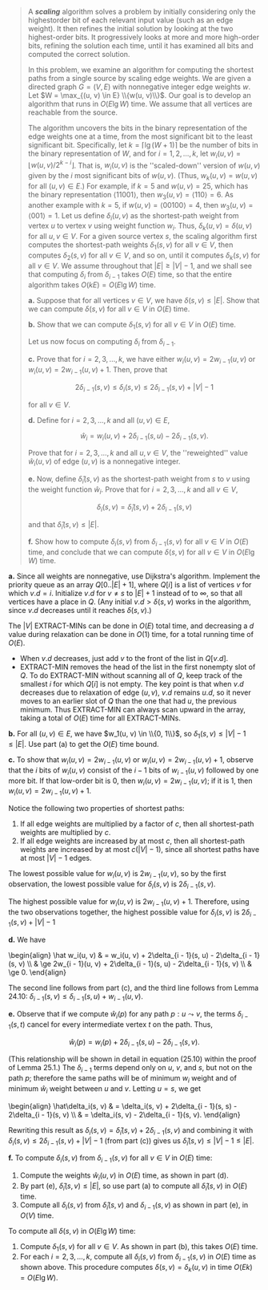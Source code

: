 > A ***scaling*** algorithm solves a problem by initially considering only the highestorder bit of each relevant input value (such as an edge weight). It then refines the initial solution by looking at the two highest-order bits. It progressively looks at more and more high-order bits, refining the solution each time, until it has examined all bits and computed the correct solution.
>
> In this problem, we examine an algorithm for computing the shortest paths from a single source by scaling edge weights. We are given a directed graph $G = (V, E)$ with nonnegative integer edge weights $w$. Let $W = \max_{(u, v) \in E} \\{w(u, v)\\}$. Our goal is to develop an algorithm that runs in $O(E\lg W)$ time. We assume that all vertices are reachable from the source.
>
> The algorithm uncovers the bits in the binary representation of the edge weights one at a time, from the most significant bit to the least significant bit. Specifically, let $k = \lceil \lg(W + 1) \rceil$ be the number of bits in the binary representation of $W$, and for $i = 1, 2, \ldots, k$, let $w_i(u, v) = \lfloor w(u, v) / 2^{k - i} \rfloor$. That is, $w_i(u, v)$ is the ''scaled-down'' version of $w(u, v)$ given by the $i$ most significant bits of $w(u, v)$. (Thus, $w_k(u, v) = w(u, v)$ for all $(u, v) \in E$.) For example, if $k = 5$ and $w(u, v) = 25$, which has the binary representation $\langle 11001 \rangle$, then $w_3(u, v) = \langle 110 \rangle = 6$. As another example with $k = 5$, if $w(u, v) = \langle 00100 \rangle = 4$, then $w_3(u, v) = \langle 001 \rangle = 1$. Let us define $\delta_i(u, v)$ as the shortest-path weight from vertex $u$ to vertex $v$ using weight function $w_i$. Thus, $\delta_k(u, v) = \delta(u, v)$ for all $u, v \in V$. For a given source vertex $s$, the scaling algorithm first computes the shortest-path weights $\delta_1(s, v)$ for all $v \in V$, then computes $\delta_2(s, v)$ for all $v \in V$, and so on, until it computes $\delta_k(s, v)$ for all $v \in V$. We assume throughout that $|E| \ge |V| - 1$, and we shall see that computing $\delta_i$ from $\delta_{i - 1}$ takes $O(E)$ time, so that the entire algorithm takes $O(kE) = O(E\lg W)$ time.
>
> **a.** Suppose that for all vertices $v \in V$, we have $\delta(s, v) \le |E|$. Show that we can compute $\delta(s, v)$ for all $v \in V$ in $O(E)$ time.
>
> **b.** Show that we can compute $\delta_1(s, v)$ for all $v \in V$ in $O(E)$ time. 
>
> Let us now focus on computing $\delta_i$ from $\delta_{i - 1}$.
>
> **c.** Prove that for $i = 2, 3, \ldots, k$, we have either $w_i(u, v) = 2w_{i - 1}(u, v)$ or $w_i(u, v) = 2w_{i - 1}(u, v) + 1$. Then, prove that 
> 
> $$2\delta_{i - 1}(s, v) \le \delta_i(s, v) \le 2\delta_{i - 1}(s, v) + |V| - 1$$
>
> for all $v \in V$.
>
> **d.** Define for $i = 2, 3, \ldots, k$ and all $(u, v) \in E$, 
> 
> $$\hat w_i = w_i(u, v) + 2\delta_{i - 1}(s, u) - 2\delta_{i - 1}(s, v).$$
>
> Prove that for $i = 2, 3, \ldots, k$ and all $u, v \in V$, the ''reweighted'' value $\hat w_i(u, v)$ of edge $(u, v)$ is a nonnegative integer.
>
> **e.** Now, define $\hat\delta_i(s, v)$ as the shortest-path weight from $s$ to $v$ using the weight function $\hat w_i$. Prove that for $i = 2, 3, \ldots, k$ and all $v \in V$, 
> 
> $$\delta_i(s, v) = \hat\delta_i(s, v) + 2\delta_{i - 1}(s, v)$$
>
> and that $\hat\delta_i(s, v) \le |E|$.
>
> **f.** Show how to compute $\delta_i(s, v)$ from $\delta_{i - 1}(s, v)$ for all $v \in V$ in $O(E)$ time, and conclude that we can compute $\delta(s, v)$ for all $v \in V$ in $O(E\lg W)$ time.

**a.** Since all weights are nonnegative, use Dijkstra's algorithm. Implement the priority queue as an array $Q[0..|E| + 1]$, where $Q[i]$ is a list of vertices $v$ for which $v.d = i$. Initialize $v.d$ for $v \ne s$ to $|E| + 1$ instead of to $\infty$, so that all vertices have a place in $Q$. (Any initial $v.d > \delta(s, v)$ works in the algorithm, since $v.d$ decreases until it reaches $\delta(s, v)$.)

The $|V|$ $\text{EXTRACT-MIN}$s can be done in $O(E)$ total time, and decreasing a $d$ value during relaxation can be done in $O(1)$ time, for a total running time of $O(E)$.

- When $v.d$ decreases, just add $v$ to the front of the list in $Q[v.d]$.
- $\text{EXTRACT-MIN}$ removes the head of the list in the first nonempty slot of $Q$. To do $\text{EXTRACT-MIN}$ without scanning all of $Q$, keep track of the smallest $i$ for which $Q[i]$ is not empty. The key point is that when $v.d$ decreases due to relaxation of edge $(u, v)$, $v.d$ remains $u.d$, so it never moves to an earlier slot of $Q$ than the one that had $u$, the previous minimum. Thus $\text{EXTRACT-MIN}$ can always scan upward in the array, taking a total of $O(E)$ time for all $\text{EXTRACT-MIN}$s.

**b.** For all $(u, v) \in E$, we have $w_1(u, v) \in \\{0, 1\\}$, so $\delta_1(s, v) \le |V| - 1 \le |E|$. Use part (a) to get the $O(E)$ time bound.

**c.** To show that $w_i(u, v) = 2w_{i - 1}(u, v)$ or $w_i(u, v) = 2w_{i - 1}(u, v) + 1$, observe that the $i$ bits of $w_i(u, v)$ consist of the $i - 1$ bits of $w_{i - 1}(u, v)$ followed by one more bit. If that low-order bit is $0$, then $w_i(u, v) = 2w_{i - 1}(u, v)$; if it is $1$, then $w_i(u, v) = 2w_{i - 1}(u, v) + 1$.

Notice the following two properties of shortest paths:

1. If all edge weights are multiplied by a factor of $c$, then all shortest-path weights are multiplied by $c$.
2. If all edge weights are increased by at most $c$, then all shortest-path weights are increased by at most $c(|V| - 1)$, since all shortest paths have at most $|V| - 1$ edges.

The lowest possible value for $w_i(u, v)$ is $2w_{i - 1}(u, v)$, so by the first observation, the lowest possible value for $\delta_i(s, v)$ is $2\delta_{i - 1}(s, v)$.

The highest possible value for $w_i(u, v)$ is $2w_{i - 1}(u, v) + 1$. Therefore, using the two observations together, the highest possible value for $\delta_i(s, v)$ is $2\delta_{i - 1}(s, v) + |V| - 1$

**d.** We have 

\begin{align}
\hat w_i(u, v)
    & =   w_i(u, v) + 2\delta_{i - 1}(s, u) - 2\delta_{i - 1}(s, v) \\\\
    & \ge 2w_{i - 1}(u, v) + 2\delta_{i - 1}(s, u) - 2\delta_{i - 1}(s, v) \\\\
    & \ge 0.
\end{align}

The second line follows from part \(c\), and the third line follows from Lemma 24.10: $\delta_{i - 1}(s, v) \le \delta_{i - 1}(s, u) + w_{i - 1}(u, v)$.

**e.** Observe that if we compute $\hat w_i(p)$ for any path $p:u \leadsto v$, the terms $\delta_{i - 1}(s, t)$ cancel for every intermediate vertex $t$ on the path. Thus,

$$\hat w_i(p) = w_i(p) + 2\delta_{i - 1}(s, u) - 2\delta_{i - 1}(s, v).$$

(This relationship will be shown in detail in equation ($\text{25.10}$) within the proof of Lemma 25.1.) The $\delta_{i - 1}$ terms depend only on $u$, $v$, and $s$, but not on the path $p$; therefore the same paths will be of minimum $w_i$ weight and of minimum $\hat w_i$ weight between $u$ and $v$. Letting $u = s$, we get 

\begin{align}
\hat\delta_i(s, v)
    & = \delta_i(s, v) + 2\delta_{i - 1}(s, s) - 2\delta_{i - 1}(s, v) \\\\
    & = \delta_i(s, v) - 2\delta_{i - 1}(s, v).
\end{align}

Rewriting this result as $\delta_i(s, v) = \hat\delta_i(s, v) + 2\delta_{i - 1}(s, v)$ and combining it with $\delta_i(s, v) \le 2\delta_{i - 1}(s, v) + |V| - 1$ (from part \(c\)) gives us $\hat\delta_i(s, v) \le |V| - 1 \le |E|$.

**f.** To compute $\delta_i(s, v)$ from $\delta_{i - 1}(s, v)$ for all $v \in V$ in $O(E)$ time:

1. Compute the weights $\hat w_i(u, v)$ in $O(E)$ time, as shown in part (d).
2. By part (e), $\hat\delta_i(s, v) \le |E|$, so use part (a) to compute all $\hat\delta_i(s, v)$ in $O(E)$ time.
3. Compute all $\delta_i(s, v)$ from $\hat\delta_i(s, v)$ and $\delta_{i - 1}(s, v)$ as shown in part (e), in $O(V)$ time.

To compute all $\delta(s, v)$ in $O(E\lg W)$ time:

1. Compute $\delta_1(s, v)$ for all $v \in V$. As shown in part (b), this takes $O(E)$ time.
2. For each $i = 2, 3, \ldots, k$, compute all $\delta_i(s, v)$ from $\delta_{i - 1}(s, v)$ in $O(E)$ time as shown above. This procedure computes $\delta(s, v) = \delta_k(u, v)$ in time $O(Ek) = O(E\lg W)$.
